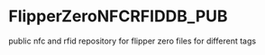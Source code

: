 # FlipperZeroNFCRFIDDB_PUB
 public nfc and rfid repository for flipper zero files for different tags
